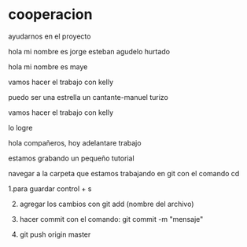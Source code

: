 # cooperacion
ayudarnos en el proyecto

hola mi nombre es jorge esteban agudelo hurtado

hola mi nombre es maye 

vamos hacer el trabajo con kelly 

puedo ser una estrella un cantante-manuel turizo 

vamos hacer el trabajo con kelly

lo logre  


hola compañeros, hoy adelantare trabajo

estamos grabando un pequeño tutorial

navegar a la carpeta que estamos trabajando en git con el comando cd

1.para guardar control + s

2. agregar los cambios con git add (nombre del archivo)

3. hacer commit con el comando:  git commit -m "mensaje"

4. git push origin master



